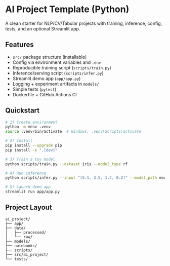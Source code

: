 # AI Project Template (Python)

A clean starter for NLP/CV/Tabular projects with training, inference, config, tests, and an optional Streamlit app.

## Features
- `src/` package structure (installable)
- Config via environment variables and `.env`
- Reproducible training script (`scripts/train.py`)
- Inference/serving script (`scripts/infer.py`)
- Streamlit demo app (`app/app.py`)
- Logging + experiment artifacts in `models/`
- Simple tests (`pytest`)
- Dockerfile + GitHub Actions CI

## Quickstart
```bash
# 1) Create environment
python -m venv .venv
source .venv/bin/activate  # Windows: .venv\Scripts\activate

# 2) Install
pip install --upgrade pip
pip install -e ".[dev]"

# 3) Train a toy model
python scripts/train.py --dataset iris --model_type rf

# 4) Run inference
python scripts/infer.py --input "[5.1, 3.5, 1.4, 0.2]" --model_path models/latest.joblib

# 5) Launch demo app
streamlit run app/app.py
```

## Project Layout
```text
ai_project/
├── app/
├── data/
│   ├── processed/
│   └── raw/
├── models/
├── notebooks/
├── scripts/
├── src/ai_project/
└── tests/
```